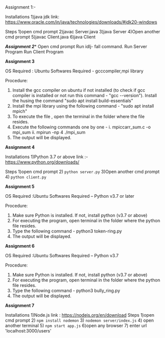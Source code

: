 Assignment 1:-

Installations
        1)java jdk
        link: https://www.oracle.com/in/java/technologies/downloads/#jdk20-windows
	
 Steps
 1)open cmd prompt 
 2)javac Server.java
 3)java Server
 4)Open another cmd prompt 
 5)javac Client.java
 6)java Client


*********Assignment 2**********
Open cmd prompt
Run idlj- fall command.
Run Server Program
Run Client Program 



**********Assignment 3**********

OS Required : Ubuntu
Softwares Required - gcccompiler,mpi library

Procedure:
1. Install the gcc compiler on ubuntu if not installed (to check if gcc compiler is installed or not run this command - "gcc --version"). Install the husing the command 
	"sudo apt install build-essentials"
2. Install the mpi library using the following command - "sudo apt install mpich"
3. To execute the file , open the terminal in the folder where the file resides. 
4. Execute the following commands one by one - 
	i. mpiccarr_sum.c -o mpi_sum
	ii. mpirun -np 4 ./mpi_sum
5. The output will be displayed.

**********Assignment 4**********

Installations
1)Python 3.7 or above
link :- https://www.python.org/downloads/

Steps
1)open cmd prompt
2) `python server.py`
3)Open another cmd prompt 
4) `python client.py`


**********Assignment 5**********

OS Required :Ubuntu
Softwares Required – Python v3.7 or later

Procedure:
1. Make sure Python is installed. If not, install python (v3.7 or above)
2. For executing the program, open terminal in the folder where the python file resides.
3. Type the following command - 
	python3 token-ring.py
4. The output will be displayed.

**********Assignment 6**********

OS Required :Ubuntu
Softwares Required – Python v3.7

Procedure:
1. Make sure Python is installed. If not, install python (v3.7 or above)
2. For executing the program, open terminal in the folder where the python file resides.
3. Type the following command - 
	python3 bully_ring.py
4. The output will be displayed.

**********Assignment 7**********

Installations
1)Node.js
link : https://nodejs.org/en/download
Steps
1)open cmd prompt
2) `npm install nodemon`
3) `nodemon server/index.js`
4) open another terminal 
5) `npm start app.js`
6)open any browser
7) 
enter url 'localhost:3000/users'
